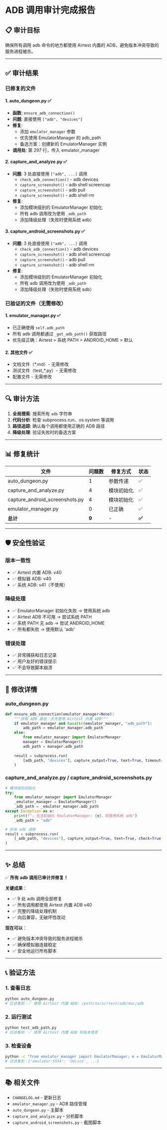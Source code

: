 # ADB 调用审计完成报告

## 📋 审计目标

确保所有调用 adb 命令的地方都使用 Airtest 内置的 ADB，避免版本冲突导致的服务进程被杀。

---

## ✅ 审计结果

### 已修复的文件

#### 1. **auto_dungeon.py** ✅
- **函数**: `ensure_adb_connection()`
- **问题**: 直接使用 `["adb", "devices"]`
- **修复**: 
  - 添加 `emulator_manager` 参数
  - 优先使用 EmulatorManager 的 adb_path
  - 备选方案：创建新的 EmulatorManager 实例
- **调用处**: 第 297 行，传入 emulator_manager

#### 2. **capture_and_analyze.py** ✅
- **问题**: 3 处直接使用 `["adb", ...]` 调用
  - `check_adb_connection()` - adb devices
  - `capture_screenshot()` - adb shell screencap
  - `capture_screenshot()` - adb pull
  - `capture_screenshot()` - adb shell rm
- **修复**:
  - 添加模块级别的 EmulatorManager 初始化
  - 所有 adb 调用改为使用 `_adb_path`
  - 添加降级处理（失败时使用系统 adb）

#### 3. **capture_android_screenshots.py** ✅
- **问题**: 3 处直接使用 `["adb", ...]` 调用
  - `check_adb_connection()` - adb devices
  - `capture_screenshot()` - adb shell screencap
  - `capture_screenshot()` - adb pull
  - `capture_screenshot()` - adb shell rm
- **修复**:
  - 添加模块级别的 EmulatorManager 初始化
  - 所有 adb 调用改为使用 `_adb_path`
  - 添加降级处理（失败时使用系统 adb）

### 已验证的文件（无需修改）

#### 1. **emulator_manager.py** ✅
- 已正确使用 `self.adb_path`
- 所有 adb 调用都通过 `_get_adb_path()` 获取路径
- 优先级正确：Airtest > 系统 PATH > ANDROID_HOME > 默认

#### 2. **其他文件** ✅
- 文档文件（*.md）- 无需修改
- 测试文件（test_*.py）- 无需修改
- 配置文件 - 无需修改

---

## 🔍 审计方法

1. **全局搜索**: 搜索所有 `adb` 字符串
2. **代码分析**: 检查 subprocess.run、os.system 等调用
3. **路径追踪**: 确认每个调用都使用正确的 ADB 路径
4. **降级处理**: 验证失败时的备选方案

---

## 📊 修复统计

| 文件 | 问题数 | 修复方式 | 状态 |
|------|--------|--------|------|
| auto_dungeon.py | 1 | 参数传递 | ✅ |
| capture_and_analyze.py | 4 | 模块初始化 | ✅ |
| capture_android_screenshots.py | 4 | 模块初始化 | ✅ |
| emulator_manager.py | 0 | 已正确 | ✅ |
| **总计** | **9** | - | **✅** |

---

## 🛡️ 安全性验证

### 版本一致性
- ✅ Airtest 内置 ADB: v40
- ✅ 模拟器 ADB: v40
- ✅ 系统 ADB: v41（不使用）

### 降级处理
- ✅ EmulatorManager 初始化失败 → 使用系统 adb
- ✅ Airtest ADB 不可用 → 尝试系统 PATH
- ✅ 系统 PATH 无 adb → 尝试 ANDROID_HOME
- ✅ 所有都失败 → 使用默认 'adb'

### 错误处理
- ✅ 异常捕获和日志记录
- ✅ 用户友好的错误提示
- ✅ 不会导致脚本崩溃

---

## 📝 修改详情

### auto_dungeon.py

```python
def ensure_adb_connection(emulator_manager=None):
    """获取 ADB 路径：优先使用 Airtest 内置 ADB"""
    if emulator_manager and hasattr(emulator_manager, "adb_path"):
        adb_path = emulator_manager.adb_path
    else:
        from emulator_manager import EmulatorManager
        manager = EmulatorManager()
        adb_path = manager.adb_path
    
    result = subprocess.run(
        [adb_path, "devices"], capture_output=True, text=True, timeout=10
    )
```

### capture_and_analyze.py / capture_android_screenshots.py

```python
# 模块级别初始化
try:
    from emulator_manager import EmulatorManager
    _emulator_manager = EmulatorManager()
    _adb_path = _emulator_manager.adb_path
except Exception as e:
    print(f"⚠️ 无法初始化 EmulatorManager: {e}，将使用系统 adb")
    _adb_path = "adb"

# 所有 adb 调用
result = subprocess.run(
    [_adb_path, "devices"], capture_output=True, text=True, check=True
)
```

---

## ✨ 总结

✅ **所有 adb 调用已审计并修复！**

**关键成果**：
- ✅ 9 处 adb 调用全部修复
- ✅ 所有调用都使用 Airtest 内置 ADB v40
- ✅ 完整的降级处理机制
- ✅ 向后兼容，无破坏性改动

**现在可以**：
- ✅ 避免版本冲突导致的服务进程被杀
- ✅ 确保模拟器连接稳定
- ✅ 安全地运行所有脚本

---

## 📞 验证方法

### 1. 查看日志
```bash
python auto_dungeon.py
# 应该看到：✅ 使用 Airtest 内置 ADB: /path/to/airtest/adb/mac/adb
```

### 2. 运行测试
```bash
python test_adb_path.py
# 应该看到：✅ 使用 Airtest 内置 ADB 和版本信息
```

### 3. 检查设备
```bash
python -c "from emulator_manager import EmulatorManager; m = EmulatorManager(); print(m.get_adb_devices())"
# 应该看到：{'emulator-5554': 'device', ...}
```

---

## 📚 相关文件

- `CHANGELOG.md` - 更新日志
- `emulator_manager.py` - ADB 路径管理
- `auto_dungeon.py` - 主脚本
- `capture_and_analyze.py` - 分析脚本
- `capture_android_screenshots.py` - 截图脚本


